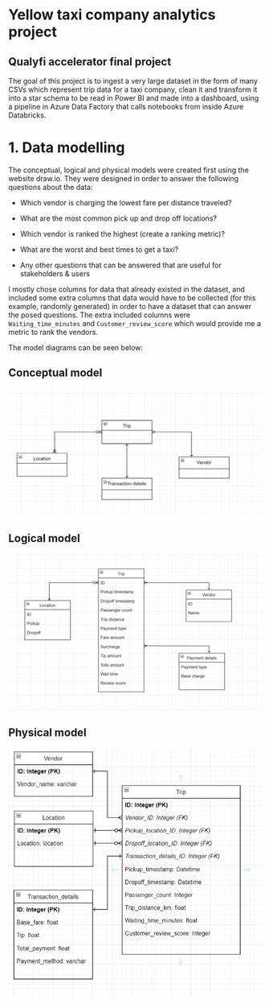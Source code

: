 
# Yellow taxi company analytics project
## Qualyfi accelerator final project
The goal of this project is to ingest a very large dataset in the form of many CSVs which represent trip data for a taxi company, clean it and transform it into a star schema to be read in Power BI and made into a dashboard, using a pipeline in Azure Data Factory that calls notebooks from inside Azure Databricks.

# 1. Data modelling

The conceptual, logical and physical models were created first using the website draw.io. They were designed in order to answer the following questions about the data:  
* Which vendor is charging the lowest fare per distance traveled? 

* What are the most common pick up and drop off locations? 

* Which vendor is ranked the highest (create a ranking metric)? 

* What are the worst and best times to get a taxi? 

* Any other questions that can be answered that are useful for stakeholders & users


I mostly chose columns for data that already existed in the dataset, and included some extra columns that data would have to be collected (for this example, randomly generated) in order to have a dataset that can answer the posed questions. The extra included columns were `Waiting_time_minutes` and `Customer_review_score` which would provide me a metric to rank the vendors.

The model diagrams can be seen below:
## Conceptual model
![image](conceptual.png)

## Logical model
![image](logical.png)

## Physical model
![image](physical.png)

